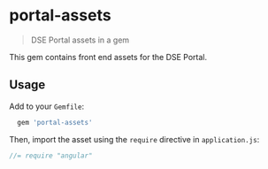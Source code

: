 # portal-assets

> DSE Portal assets in a gem

This gem contains front end assets for the DSE Portal.
## Usage

Add to your `Gemfile`:

```ruby
  gem 'portal-assets'
```

Then, import the asset using the `require` directive in `application.js`:

```js
//= require "angular"
```
